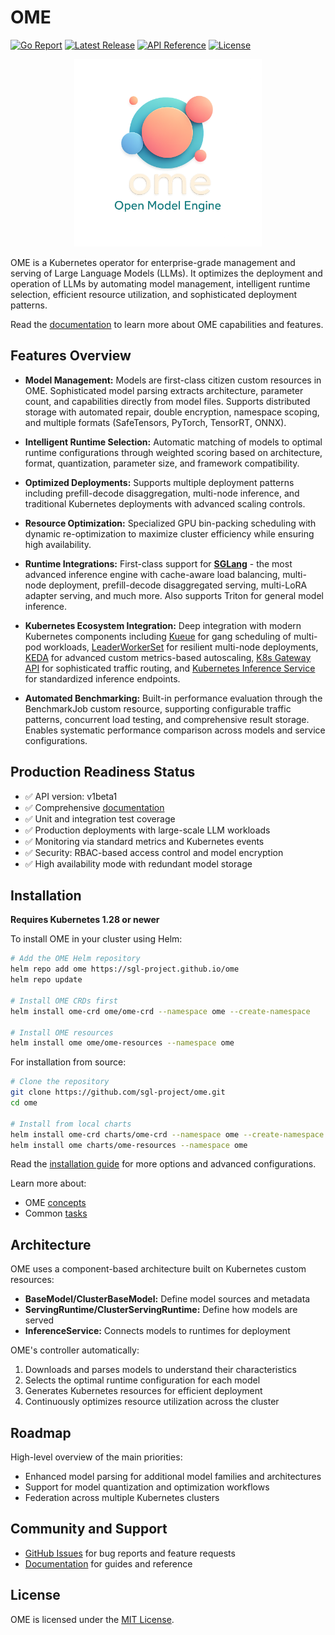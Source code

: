 # OME

[![Go Report](https://goreportcard.com/badge/github.com/sgl-project/ome)](https://goreportcard.com/report/github.com/sgl-project/ome)
[![Latest Release](https://img.shields.io/github/v/release/sgl-project/ome?include_prereleases)](https://github.com/sgl-project/ome/releases/latest)
[![API Reference](https://img.shields.io/badge/API-v1beta1-blue)](https://sgl-project.github.io/ome/docs/reference/ome.v1beta1/)
[![License](https://img.shields.io/badge/License-MIT-green.svg)](LICENSE)

<div align="center">
  <a href="https://github.com/sgl-project/ome">
    <img src="site/assets/icons/logo-clear-background.png" alt="OME Logo" width="300" height="auto" style="max-width: 100%;">
  </a>
</div>

OME is a Kubernetes operator for enterprise-grade management and serving of Large Language Models (LLMs). It optimizes the deployment and operation of LLMs by automating model management, intelligent runtime selection, efficient resource utilization, and sophisticated deployment patterns.

Read the [documentation](https://sgl-project.github.io/ome/docs/) to learn more about OME capabilities and features.

## Features Overview

- **Model Management:** Models are first-class citizen custom resources in OME. Sophisticated model parsing extracts architecture, parameter count, and capabilities directly from model files. Supports distributed storage with automated repair, double encryption, namespace scoping, and multiple formats (SafeTensors, PyTorch, TensorRT, ONNX).

- **Intelligent Runtime Selection:** Automatic matching of models to optimal runtime configurations through weighted scoring based on architecture, format, quantization, parameter size, and framework compatibility.

- **Optimized Deployments:** Supports multiple deployment patterns including prefill-decode disaggregation, multi-node inference, and traditional Kubernetes deployments with advanced scaling controls.

- **Resource Optimization:** Specialized GPU bin-packing scheduling with dynamic re-optimization to maximize cluster efficiency while ensuring high availability.

- **Runtime Integrations:** First-class support for [**SGLang**](https://github.com/sgl-project/sglang) - the most advanced inference engine with cache-aware load balancing, multi-node deployment, prefill-decode disaggregated serving, multi-LoRA adapter serving, and much more. Also supports Triton for general model inference.

- **Kubernetes Ecosystem Integration:** Deep integration with modern Kubernetes components including [Kueue](https://kueue.sigs.k8s.io/) for gang scheduling of multi-pod workloads, [LeaderWorkerSet](https://github.com/kubernetes-sigs/lws) for resilient multi-node deployments, [KEDA](https://keda.sh/) for advanced custom metrics-based autoscaling, [K8s Gateway API](https://gateway-api.sigs.k8s.io/) for sophisticated traffic routing, and [Kubernetes Inference Service](https://github.com/kubernetes-sigs/isis) for standardized inference endpoints.

- **Automated Benchmarking:** Built-in performance evaluation through the BenchmarkJob custom resource, supporting configurable traffic patterns, concurrent load testing, and comprehensive result storage. Enables systematic performance comparison across models and service configurations.

## Production Readiness Status

- ✅ API version: v1beta1
- ✅ Comprehensive [documentation](https://sgl-project.github.io/ome/docs/)
- ✅ Unit and integration test coverage
- ✅ Production deployments with large-scale LLM workloads
- ✅ Monitoring via standard metrics and Kubernetes events
- ✅ Security: RBAC-based access control and model encryption
- ✅ High availability mode with redundant model storage

## Installation

**Requires Kubernetes 1.28 or newer**

To install OME in your cluster using Helm:

```bash
# Add the OME Helm repository
helm repo add ome https://sgl-project.github.io/ome
helm repo update

# Install OME CRDs first
helm install ome-crd ome/ome-crd --namespace ome --create-namespace

# Install OME resources
helm install ome ome/ome-resources --namespace ome
```

For installation from source:

```bash
# Clone the repository
git clone https://github.com/sgl-project/ome.git
cd ome

# Install from local charts
helm install ome-crd charts/ome-crd --namespace ome --create-namespace
helm install ome charts/ome-resources --namespace ome
```

Read the [installation guide](https://sgl-project.github.io/ome/docs/installation/) for more options and advanced configurations.

Learn more about:
- OME [concepts](https://sgl-project.github.io/ome/docs/concepts/)
- Common [tasks](https://sgl-project.github.io/ome/docs/tasks/)

## Architecture

OME uses a component-based architecture built on Kubernetes custom resources:

- **BaseModel/ClusterBaseModel:** Define model sources and metadata
- **ServingRuntime/ClusterServingRuntime:** Define how models are served
- **InferenceService:** Connects models to runtimes for deployment

OME's controller automatically:
1. Downloads and parses models to understand their characteristics
2. Selects the optimal runtime configuration for each model
3. Generates Kubernetes resources for efficient deployment
4. Continuously optimizes resource utilization across the cluster

## Roadmap

High-level overview of the main priorities:

- Enhanced model parsing for additional model families and architectures
- Support for model quantization and optimization workflows
- Federation across multiple Kubernetes clusters

## Community and Support

- [GitHub Issues](https://github.com/sgl-project/ome/issues) for bug reports and feature requests
- [Documentation](https://sgl-project.github.io/ome/docs/) for guides and reference

## License

OME is licensed under the [MIT License](LICENSE).
